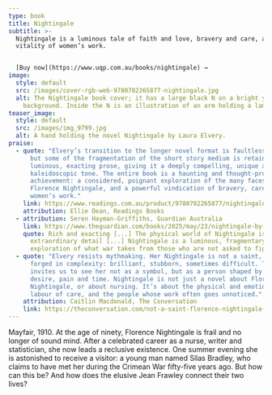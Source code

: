 ```yaml
---
type: book
title: Nightingale
subtitle: >-
  Nightingale is a luminous tale of faith and love, bravery and care, and the
  vitality of women’s work.


  [Buy now](https://www.uqp.com.au/books/nightingale) →
image:
  style: default
  src: /images/cover-rgb-web-9780702265877-nightingale.jpg
  alt: The Nightingale book cover; it has a large black N on a bright yellow
    background. Inside the N is an illustration of an arm holding a lamp.
teaser_image:
  style: default
  src: /images/img_9799.jpg
  alt: A hand holding the novel Nightingale by Laura Elvery.
praise:
  - quote: "Elvery’s transition to the longer novel format is faultlessly executed,
      but some of the fragmentation of the short story medium is retained in her
      luminous, exacting prose, giving it a deeply compelling, unique and almost
      kaleidoscopic tone. The entire book is a haunting and thought-provoking
      achievement: a considered, poignant exploration of the many faces of
      Florence Nightingale, and a powerful vindication of bravery, care and
      women’s work."
    link: https://www.readings.com.au/product/9780702265877/nightingale--laura-elvery--2025--9780702265877
    attribution: Ellie Dean, Readings Books
  - attribution: Seren Hayman-Griffiths, Guardian Australia
    link: https://www.theguardian.com/books/2025/may/23/nightingale-by-laura-elvery-review-florence-nightingale-inspires-a-luminous-historical-novel
    quote: Rich and exacting [...] The physical world of Nightingale is rendered in
      extraordinary detail [...] Nightingale is a luminous, fragmentary
      exploration of what war takes from those who are not asked to fight.
  - quote: "Elvery resists mythmaking. Her Nightingale is not a saint, but a woman
      forged in complexity: brilliant, stubborn, sometimes difficult. The novel
      invites us to see her not as a symbol, but as a person shaped by illness,
      desire, pain and time. Nightingale is not just a novel about Florence
      Nightingale, or about nursing. It’s about the physical and emotional
      labour of care, and the people whose work often goes unnoticed."
    attribution: Caitlin Macdonald, The Conversation
    link: https://theconversation.com/not-a-saint-florence-nightingale-heroic-founder-of-modern-nursing-is-humanised-in-a-new-novel-256223
---
```

Mayfair, 1910. At the age of ninety, Florence Nightingale is frail and no longer of sound mind. After a celebrated career as a nurse, writer and statistician, she now leads a reclusive existence. One summer evening she is astonished to receive a visitor: a young man named Silas Bradley, who claims to have met her during the Crimean War fifty-five years ago. But how can this be? And how does the elusive Jean Frawley connect their two lives?
